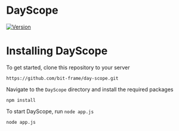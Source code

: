 # DayScope
[![Version](https://img.shields.io/badge/DayScope-2024.12-blue)](https://github.com/bit-frame/day-scope/releases/tag/v2024.12)

# Installing DayScope
To get started, clone this repository to your server
```
https://github.com/bit-frame/day-scope.git
```
Navigate to the ``DayScope`` directory and install the required packages
```
npm install
```
To start DayScope, run ``node app.js``
```
node app.js
```
